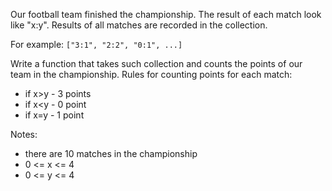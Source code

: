 Our football team finished the championship.
The result of each match look like "x:y". Results of all matches are recorded in the collection.

For example:
```["3:1", "2:2", "0:1", ...]```

Write a function that takes such collection and counts the points of our team in the championship.
Rules for counting points for each match:
- if x>y - 3 points
- if x<y - 0 point
- if x=y - 1 point

Notes:
- there are 10 matches in the championship
- 0 <= x <= 4
- 0 <= y <= 4
